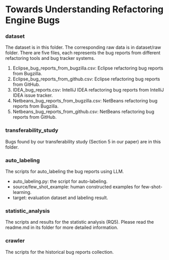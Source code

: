 # Towards Understanding Refactoring Engine Bugs

### dataset
The dataset is in this folder. The corresponding raw data is in dataset/raw folder.
There are five files, each represents the bug reports from different refactoring tools and bug tracker systems.
1. Eclipse_bug_reports_from_bugzilla.csv: Eclipse refactoring bug reports from Bugzilla.
2. Eclipse_bug_reports_from_github.csv: Eclipse refactoring bug reports from GitHub.
3. IDEA_bug_reports.csv: IntelliJ IDEA refactoring bug reports from IntelliJ IDEA issue tracker.
4. Netbeans_bug_reports_from_bugzilla.csv: NetBeans refactoring bug reports from Bugzilla.
5. Netbeans_bug_reports_from_github.csv: NetBeans refactoring bug reports from GitHub.

### transferability_study
Bugs found by our transferability study (Section 5 in our paper) are in this folder.

### auto_labeling
The scripts for auto_labeling the bug reports using LLM.
- auto_labeling.py: the script for auto-labeling.
- source/few_shot_example: human constructed examples for few-shot-learning.
- target: evaluation dataset and labeling result.

### statistic_analysis
The scripts and results for the statistic analysis (RQ5).
Please read the readme.md in its folder for more detailed information.

### crawler
The scripts for the historical bug reports collection.


